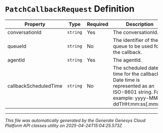 # `PatchCallbackRequest` Definition

| Property | Type | Required | Description |
|----------|------|----------|-------------|
| conversationId | `string` | Yes | The conversationId. |
| queueId | `string` | No | The identifier of the queue to be used for the callback. |
| agentId | `string` | Yes | The agentId. |
| callbackScheduledTime | `string` | No | The scheduled date-time for the callback. Date time is represented as an ISO-8601 string. For example: yyyy-MM-ddTHH:mm:ss[.mmm]Z |

---

*This file was automatically generated by the Generate Genesys Cloud Platform API classes utility on 2025-04-24T15:04:25.573Z*